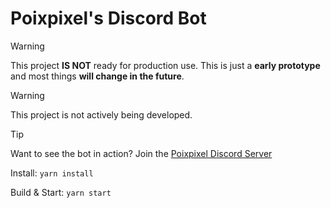 # Poixpixel's Discord Bot

> [!WARNING]
> This project **IS NOT** ready for production use. This is just a **early prototype** and most things **will change in the future**.

> [!WARNING]
> This project is not actively being developed.

> [!TIP]
> Want to see the bot in action? Join the [Poixpixel Discord Server](https://discord.gg/KRTGjxx7gY)

Install: ``yarn install``

Build & Start: ``yarn start``
